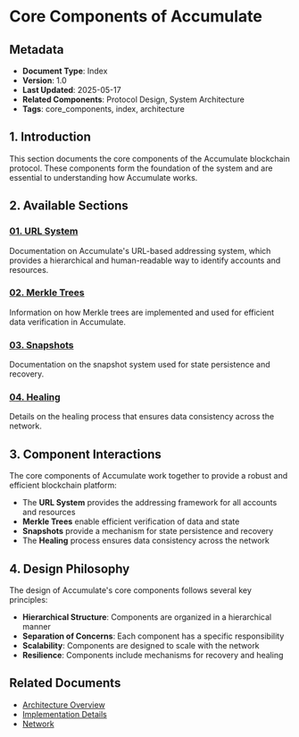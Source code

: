 # Core Components of Accumulate

## Metadata
- **Document Type**: Index
- **Version**: 1.0
- **Last Updated**: 2025-05-17
- **Related Components**: Protocol Design, System Architecture
- **Tags**: core_components, index, architecture

## 1. Introduction

This section documents the core components of the Accumulate blockchain protocol. These components form the foundation of the system and are essential to understanding how Accumulate works.

## 2. Available Sections

### [01. URL System](./01_url_system/)
Documentation on Accumulate's URL-based addressing system, which provides a hierarchical and human-readable way to identify accounts and resources.

### [02. Merkle Trees](./02_merkle_trees/)
Information on how Merkle trees are implemented and used for efficient data verification in Accumulate.

### [03. Snapshots](./03_snapshots/)
Documentation on the snapshot system used for state persistence and recovery.

### [04. Healing](./04_healing/)
Details on the healing process that ensures data consistency across the network.

## 3. Component Interactions

The core components of Accumulate work together to provide a robust and efficient blockchain platform:

- The **URL System** provides the addressing framework for all accounts and resources
- **Merkle Trees** enable efficient verification of data and state
- **Snapshots** provide a mechanism for state persistence and recovery
- The **Healing** process ensures data consistency across the network

## 4. Design Philosophy

The design of Accumulate's core components follows several key principles:

- **Hierarchical Structure**: Components are organized in a hierarchical manner
- **Separation of Concerns**: Each component has a specific responsibility
- **Scalability**: Components are designed to scale with the network
- **Resilience**: Components include mechanisms for recovery and healing

## Related Documents

- [Architecture Overview](../02_architecture/01_overview.md)
- [Implementation Details](../06_implementation/00_index.md)
- [Network](../04_network/00_index.md)
